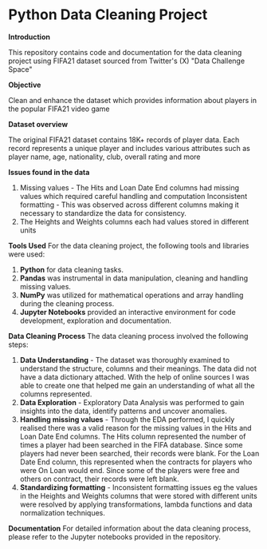 # Python Data Cleaning Project

**Introduction**

This repository contains code and documentation for the data cleaning project using FIFA21 dataset sourced from Twitter's (X) "Data Challenge Space"

**Objective**

Clean and enhance the dataset which provides information about players in the popular FIFA21 video game

**Dataset overview** 

The original FIFA21 dataset contains 18K+ records of player data. Each record represents a unique player and includes various attributes such as player name, age, nationality, club, overall rating and more

**Issues found in the data**

1. Missing values - The Hits and Loan Date End columns had missing values which required careful handling and computation
Inconsistent formatting - This was observed across different columns making it necessary to standardize the data for consistency. 
2. The Heights and Weights columns each had values stored in different units

**Tools Used**
For the data cleaning project, the following tools and libraries were used:
1. **Python** for data cleaning tasks.
2. **Pandas** was instrumental in data manipulation, cleaning and handling missing values.
3. **NumPy** was utilized for mathematical operations and array handling during the cleaning process.
4. **Jupyter Notebooks** provided an interactive environment for code development, exploration and documentation.

**Data Cleaning Process**
The data cleaning process involved the following steps:
1. **Data Understanding** - The dataset was thoroughly examined to understand the structure, columns and their meanings. The data did not have a data dictionary attached. With the help of online sources I was able to create one that helped me gain an understanding of what all the columns represented.
2. **Data Exploration** - Exploratory Data Analysis was performed to gain insights into the data, identify patterns and uncover anomalies.
3. **Handling missing values** - Through the EDA performed, I quickly realised there was a valid reason for the missing values in the Hits and Loan Date End columns. The Hits column represented the number of times a player had been searched in the FIFA database. Since some players had never been searched, their records were blank. For the Loan Date End column, this represented when the contracts for players who were On Loan would end. Since some of the players were free and others on contract, their records were left blank.
4. **Standardizing formatting** - Inconsistent formatting issues eg the values in the Heights and Weights columns that were stored with different units were resolved by applying transformations, lambda functions and data normalization techniques.

**Documentation**
For detailed information about the data cleaning process, please refer to the Jupyter notebooks provided in the repository.
